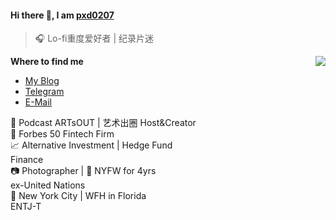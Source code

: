 #### Hi there 👋, I am [pxd0207](https://pxd0207.github.io)

> 🎧 Lo-fi重度爱好者 | 纪录片迷

<img src="https://github-readme-stats.mrdulin.vercel.app/api?username=pxd0207&show_icons=true&hide_border=true&icon_color=586069&title_color=a0a9af" align="right">

**Where to find me**

- [My Blog](https://pxd0207.github.io)
- [Telegram](https://t.me/pxd0207)
- [E-Mail](mailto:pxd0207@gmail.com)

🎤 Podcast ARTsOUT | 艺术出圈 Host&Creator</br>
💼 Forbes 50 Fintech Firm</br>
📈 Alternative Investment | Hedge Fund</br>
Finance</br>
📷 Photographer | 📸 NYFW for 4yrs</br>
      ex-United Nations</br>
 📍 New York City |  WFH in Florida</br>
 ENTJ-T</br>

